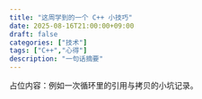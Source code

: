 ```yaml
---
title: "这周学到的一个 C++ 小技巧"
date: 2025-08-16T21:00:00+09:00
draft: false
categories: ["技术"]
tags: ["C++","心得"]
description: "一句话摘要"
---
```

占位内容：例如一次循环里的引用与拷贝的小坑记录。
